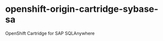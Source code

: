 openshift-origin-cartridge-sybase-sa
====================================

OpenShift Cartridge for SAP SQLAnywhere
